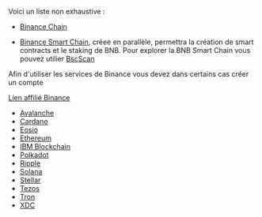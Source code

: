 Voici un liste non exhaustive :

- [Binance Chain](https://www.bnbchain.org/en)

- [Binance Smart Chain](https://www.bnbchain.org/en/smartChain), créee en parallèle, permettra la création de smart contracts et le staking de BNB. Pour explorer la BNB Smart Chain vous pouvez utilier [BscScan](https://bscscan.com/)

Afin d'utiliser les services de Binance vous devez dans certains cas créer un compte

[Lien affilié Binance](https://accounts.binance.com/fr/register?ref=80142117)

- [Avalanche](https://www.avax.network/)
- [Cardano](https://cardano.org/)
- [Eosio](https://eos.io/)
- [Ethereum](https://ethereum.org/fr/)
- [IBM Blockchain](https://www.ibm.com/blockchain)
- [Polkadot](https://polkadot.network/)
- [Ripple](https://ripple.com/)
- [Solana](https://solana.com/)
- [Stellar](https://www.stellar.org/)
- [Tezos](https://tezos.com/)
- [Tron](https://tron.network/)
- [XDC](https://www.xdc.org/)